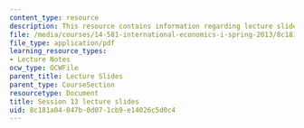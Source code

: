 ```yaml
---
content_type: resource
description: This resource contains information regarding lecture slide 13.
file: /media/courses/14-581-international-economics-i-spring-2013/8c181a04047b0d071cb9e14026c5d0c4_MIT14_581S13_Lecslides13.pdf
file_type: application/pdf
learning_resource_types:
- Lecture Notes
ocw_type: OCWFile
parent_title: Lecture Slides
parent_type: CourseSection
resourcetype: Document
title: Session 13 lecture slides
uid: 8c181a04-047b-0d07-1cb9-e14026c5d0c4
---
```


